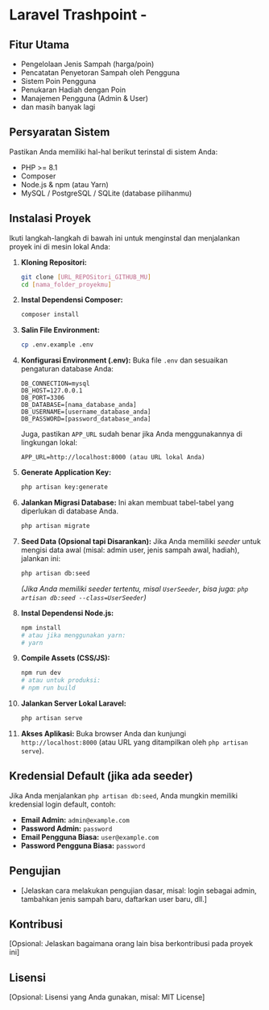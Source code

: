 # Laravel Trashpoint -

## Fitur Utama

* Pengelolaan Jenis Sampah (harga/poin)
* Pencatatan Penyetoran Sampah oleh Pengguna
* Sistem Poin Pengguna
* Penukaran Hadiah dengan Poin
* Manajemen Pengguna (Admin & User)
* dan masih banyak lagi

## Persyaratan Sistem

Pastikan Anda memiliki hal-hal berikut terinstal di sistem Anda:

* PHP >= 8.1
* Composer
* Node.js & npm (atau Yarn)
* MySQL / PostgreSQL / SQLite (database pilihanmu)

## Instalasi Proyek

Ikuti langkah-langkah di bawah ini untuk menginstal dan menjalankan proyek ini di mesin lokal Anda:

1.  **Kloning Repositori:**
    ```bash
    git clone [URL_REPOSitori_GITHUB_MU]
    cd [nama_folder_proyekmu]
    ```

2.  **Instal Dependensi Composer:**
    ```bash
    composer install
    ```

3.  **Salin File Environment:**
    ```bash
    cp .env.example .env
    ```

4.  **Konfigurasi Environment (.env):**
    Buka file `.env` dan sesuaikan pengaturan database Anda:
    ```
    DB_CONNECTION=mysql
    DB_HOST=127.0.0.1
    DB_PORT=3306
    DB_DATABASE=[nama_database_anda]
    DB_USERNAME=[username_database_anda]
    DB_PASSWORD=[password_database_anda]
    ```
    Juga, pastikan `APP_URL` sudah benar jika Anda menggunakannya di lingkungan lokal:
    ```
    APP_URL=http://localhost:8000 (atau URL lokal Anda)
    ```

5.  **Generate Application Key:**
    ```bash
    php artisan key:generate
    ```

6.  **Jalankan Migrasi Database:**
    Ini akan membuat tabel-tabel yang diperlukan di database Anda.
    ```bash
    php artisan migrate
    ```

7.  **Seed Data (Opsional tapi Disarankan):**
    Jika Anda memiliki *seeder* untuk mengisi data awal (misal: admin user, jenis sampah awal, hadiah), jalankan ini:
    ```bash
    php artisan db:seed
    ```
    *(Jika Anda memiliki seeder tertentu, misal `UserSeeder`, bisa juga: `php artisan db:seed --class=UserSeeder`)*

8.  **Instal Dependensi Node.js:**
    ```bash
    npm install
    # atau jika menggunakan yarn:
    # yarn
    ```

9.  **Compile Assets (CSS/JS):**
    ```bash
    npm run dev
    # atau untuk produksi:
    # npm run build
    ```

10. **Jalankan Server Lokal Laravel:**
    ```bash
    php artisan serve
    ```

11. **Akses Aplikasi:**
    Buka browser Anda dan kunjungi `http://localhost:8000` (atau URL yang ditampilkan oleh `php artisan serve`).

## Kredensial Default (jika ada seeder)

Jika Anda menjalankan `php artisan db:seed`, Anda mungkin memiliki kredensial login default, contoh:
* **Email Admin:** `admin@example.com`
* **Password Admin:** `password`
* **Email Pengguna Biasa:** `user@example.com`
* **Password Pengguna Biasa:** `password`

## Pengujian

* [Jelaskan cara melakukan pengujian dasar, misal: login sebagai admin, tambahkan jenis sampah baru, daftarkan user baru, dll.]

## Kontribusi

[Opsional: Jelaskan bagaimana orang lain bisa berkontribusi pada proyek ini]

## Lisensi

[Opsional: Lisensi yang Anda gunakan, misal: MIT License]
